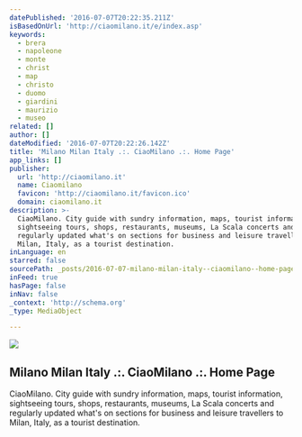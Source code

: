 ```yaml
---
datePublished: '2016-07-07T20:22:35.211Z'
isBasedOnUrl: 'http://ciaomilano.it/e/index.asp'
keywords:
  - brera
  - napoleone
  - monte
  - christ
  - map
  - christo
  - duomo
  - giardini
  - maurizio
  - museo
related: []
author: []
dateModified: '2016-07-07T20:22:26.142Z'
title: 'Milano Milan Italy .:. CiaoMilano .:. Home Page'
app_links: []
publisher:
  url: 'http://ciaomilano.it'
  name: Ciaomilano
  favicon: 'http://ciaomilano.it/favicon.ico'
  domain: ciaomilano.it
description: >-
  CiaoMilano. City guide with sundry information, maps, tourist information,
  sightseeing tours, shops, restaurants, museums, La Scala concerts and
  regularly updated what's on sections for business and leisure travellers to
  Milan, Italy, as a tourist destination.
inLanguage: en
starred: false
sourcePath: _posts/2016-07-07-milano-milan-italy--ciaomilano--home-page.md
inFeed: true
hasPage: false
inNav: false
_context: 'http://schema.org'
_type: MediaObject

---
```

<article style=""><img src="http://ciaomilano.it/img/Template/ThisWeek.gif" /><h1>Milano Milan Italy .:. CiaoMilano .:. Home Page</h1><p>CiaoMilano. City guide with sundry information, maps, tourist information, sightseeing tours, shops, restaurants, museums, La Scala concerts and regularly updated what's on sections for business and leisure travellers to Milan, Italy, as a tourist destination.</p></article>